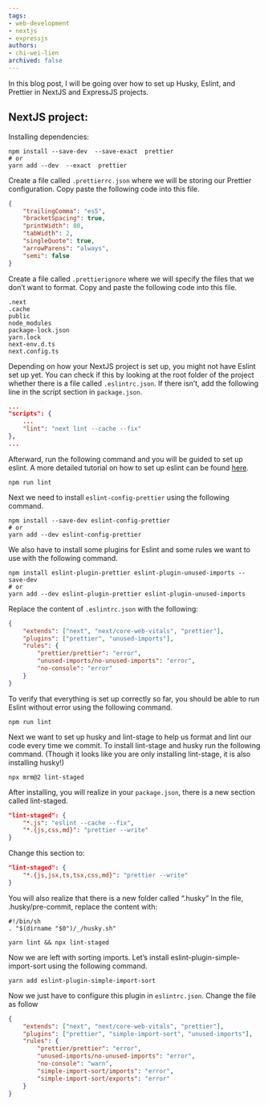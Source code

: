 ```yaml
---
tags: 
- web-development
- nextjs
- expressjs
authors:
- chi-wei-lien
archived: false
---
```

In this blog post, I will be going over how to set up Husky, Eslint, and Prettier in NextJS and ExpressJS projects.
## NextJS project:
Installing dependencies:
```terminal
npm install --save-dev  --save-exact  prettier  
# or  
yarn add --dev  --exact  prettier
```
Create a file called ```.prettierrc.json``` where we will be storing our Prettier configuration. Copy paste the following code into this file.
```.prettierrc.json
{  
	"trailingComma": "es5",  
	"bracketSpacing": true,  
	"printWidth": 80,  
	"tabWidth": 2,  
	"singleQuote": true,  
	"arrowParens": "always",  
	"semi": false  
}
```
Create a file called ```.prettierignore``` where we will specify the files that we don’t want to format. Copy and paste the following code into this file.
```.prettierignore
.next  
.cache  
public  
node_modules  
package-lock.json  
yarn.lock  
next-env.d.ts  
next.config.ts
```
Depending on how your NextJS project is set up, you might not have Eslint set up yet. You can check if this by looking at the root folder of the project whether there is a file called ```.eslintrc.json```. If there isn’t, add the following line in the script section in ```package.json```.
```package.json
...  
"scripts": {  
	...  
	"lint": "next lint --cache --fix"  
},  
...
```
Afterward, run the following command and you will be guided to set up eslint. A more detailed tutorial on how to set up eslint can be found [here](https://nextjs.org/docs/pages/building-your-application/configuring/eslint).
```terminal
npm run lint
```
Next we need to install ```eslint-config-prettier``` using the following command.
```terminal
npm install --save-dev eslint-config-prettier  
# or  
yarn add --dev eslint-config-prettier
```
We also have to install some plugins for Eslint and some rules we want to use with the following command.
```terminal
npm install eslint-plugin-prettier eslint-plugin-unused-imports --save-dev  
# or  
yarn add --dev eslint-plugin-prettier eslint-plugin-unused-imports
```
Replace the content of ```.eslintrc.json``` with the following:
```.eslintrc.json
{  
	"extends": ["next", "next/core-web-vitals", "prettier"],  
	"plugins": ["prettier", "unused-imports"],  
	"rules": {  
		"prettier/prettier": "error",  
		"unused-imports/no-unused-imports": "error",  
		"no-console": "error"  
	}  
}
```
To verify that everything is set up correctly so far, you should be able to run Eslint without error using the following command.
```terminal
npm run lint
```
Next we want to set up husky and lint-stage to help us format and lint our code every time we commit.
To install lint-stage and husky run the following command. (Though it looks like you are only installing lint-stage, it is also installing husky!)
```terminal
npx mrm@2 lint-staged
```
After installing, you will realize in your ```package.json```, there is a new section called lint-staged.
```package.json
"lint-staged": {  
	"*.js": "eslint --cache --fix",  
	"*.{js,css,md}": "prettier --write"  
}
```
Change this section to:
```package.json
"lint-staged": {  
	"*.{js,jsx,ts,tsx,css,md}": "prettier --write"  
}
```
You will also realize that there is a new folder called “.husky”
In the file, .husky/pre-commit, replace the content with:
```.husky/pre-commit
#!/bin/sh  
. "$(dirname "$0")/_/husky.sh"  
  
yarn lint && npx lint-staged
```
Now we are left with sorting imports. Let’s install eslint-plugin-simple-import-sort using the following command.
```terminal
yarn add eslint-plugin-simple-import-sort
```
Now we just have to configure this plugin in ```eslintrc.json```. Change the file as follow
```.eslintrc.json
{  
	"extends": ["next", "next/core-web-vitals", "prettier"],  
	"plugins": ["prettier", "simple-import-sort", "unused-imports"],  
	"rules": {  
		"prettier/prettier": "error",  
		"unused-imports/no-unused-imports": "error",  
		"no-console": "warn",  
		"simple-import-sort/imports": "error",  
		"simple-import-sort/exports": "error"  
	}  
}
```

